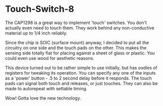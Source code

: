 # Touch-Switch-8

The CAP1298 is a great way to implement 'touch' switches. You don't actually even need to touch them.  They work behind any non-conductive material up to 1/4 inch reliably.

Since the chip is SOIC (surface mount) anyway, I decided to put all the circuitry on one side and the touch pads on the other.  This makes the sensing side totally flat for placing against a sheet of glass or plastic.  You could even use wood for aesthetic reasons.

This device turned out to be rather simple to use initially, but has oodles of registers for tweaking its operation.  You can specify any one of the inputs as a 'power' button - .5 to 2 second delay before it responds.  The touch pads can signal both touch and releases, or just touches.  They can also be made to autorepeat with settable timing.

Wow!  Gotta love the new technology.


